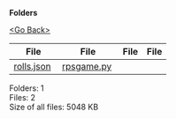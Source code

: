 **Folders**

[&lt;Go Back&gt;](../right.html)

<table><thead><tr class="header"><th><strong>File</strong></th><th><strong>File</strong></th><th><strong>File</strong></th><th><strong>File</strong></th></tr></thead><tbody><tr class="odd"><td><a href="rolls.json">rolls.json</a> </td><td><a href="rpsgame.py">rpsgame.py</a> </td><td></td><td></td></tr></tbody></table>

Folders: 1  
Files: 2  
Size of all files: 5048 KB
